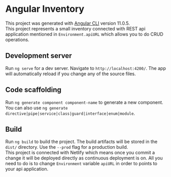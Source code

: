 # Angular Inventory

This project was generated with [Angular CLI](https://github.com/angular/angular-cli) version 11.0.5. <br />
This project represents a small inventory connected with REST api application mentioned in `Environment.apiURL`  which allows you to do CRUD operations.

## Development server

Run `ng serve` for a dev server. Navigate to `http://localhost:4200/`. The app will automatically reload if you change any of the source files.

## Code scaffolding

Run `ng generate component component-name` to generate a new component. You can also use `ng generate directive|pipe|service|class|guard|interface|enum|module`.

## Build

Run `ng build` to build the project. The build artifacts will be stored in the `dist/` directory. Use the `--prod` flag for a production build. </br>
This project is connected with Netlify which means once you commit a change it will be deployed directly as continuous deployment is on.
All you need to do is to change `Environment` variable `apiURL` in order to points to your api application.
